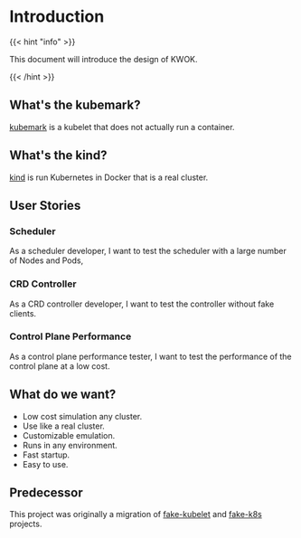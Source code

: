 # Introduction

{{< hint "info" >}}

This document will introduce the design of KWOK.

{{< /hint >}}

## What's the kubemark?

[kubemark] is a kubelet that does not actually run a container.

## What's the kind?

[kind] is run Kubernetes in Docker that is a real cluster.

## User Stories

### Scheduler

As a scheduler developer, I want to test the scheduler with a large number of Nodes and Pods,

### CRD Controller 

As a CRD controller developer, I want to test the controller without fake clients.

### Control Plane Performance

As a control plane performance tester, I want to test the performance of the control plane at a low cost.

## What do we want?

- Low cost simulation any cluster.
- Use like a real cluster.
- Customizable emulation.
- Runs in any environment.
- Fast startup.
- Easy to use.

## Predecessor

This project was originally a migration of [fake-kubelet] and [fake-k8s] projects.

[fake-kubelet]: https://github.com/wzshiming/fake-kubelet
[fake-k8s]: https://github.com/wzshiming/fake-k8s
[kind]: https://github.com/kubernetes-sigs/kind
[kubemark]: https://github.com/kubernetes/kubernetes/tree/master/test/kubemark
